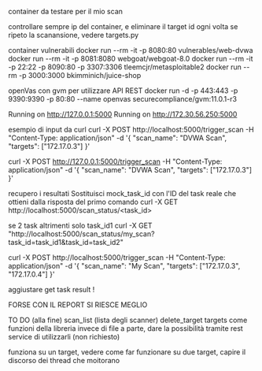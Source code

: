 container da testare per il mio scan

controllare sempre ip del container, e eliminare il target id ogni volta se ripeto la scanansione, vedere targets.py

container vulnerabili
docker run --rm -it -p 8080:80 vulnerables/web-dvwa
docker run --rm -it -p 8081:8080 webgoat/webgoat-8.0
docker run --rm -it -p 22:22 -p 8090:80 -p 3307:3306 tleemcjr/metasploitable2
docker run --rm -p 3000:3000 bkimminich/juice-shop



openVas con gvm per utilizzare API REST
docker run -d -p 443:443 -p 9390:9390 -p 80:80 --name openvas securecompliance/gvm:11.0.1-r3



Running on http://127.0.0.1:5000
Running on http://172.30.56.250:5000

esempio di input da curl
curl -X POST http://localhost:5000/trigger_scan -H "Content-Type: application/json" -d '{
  "scan_name": "DVWA Scan",
  "targets": ["172.17.0.3"]
}'

curl -X POST http://127.0.0.1:5000/trigger_scan -H "Content-Type: application/json" -d '{
  "scan_name": "DVWA Scan",
  "targets": ["172.17.0.3"]
}'

recupero i resultati
Sostituisci mock_task_id con l'ID del task reale che ottieni dalla risposta del primo comando
curl -X GET http://localhost:5000/scan_status/<task_id>


se 2 task altrimenti solo task_id1
curl -X GET "http://localhost:5000/scan_status/my_scan?task_id=task_id1&task_id=task_id2"





curl -X POST http://localhost:5000/trigger_scan -H "Content-Type: application/json" -d '{
  "scan_name": "My Scan",
  "targets": ["172.17.0.3", "172.17.0.4"]
}'


aggiustare get task result !


FORSE CON IL REPORT SI RIESCE MEGLIO

TO DO (alla fine)
scan_list (lista degli scanner)
delete_target
targets 
come funzioni della libreria invece di file a parte, dare la possibilità tramite rest service di utilizzarli   (non richiesto)




funziona su un target, vedere come far funzionare su due target, capire il discorso dei thread che moitorano